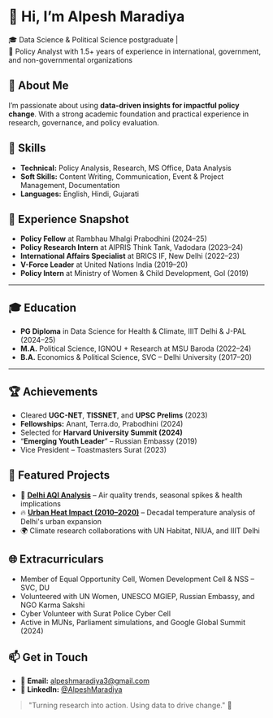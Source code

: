 # 👋 Hi, I’m Alpesh Maradiya

🎓 Data Science & Political Science postgraduate |  
💼 Policy Analyst with 1.5+ years of experience in international, government, and non-governmental organizations


## 🔎 About Me

I’m passionate about using **data-driven insights for impactful policy change**. With a strong academic foundation and practical experience in research, governance, and policy evaluation.

## 🧠 Skills

- **Technical:** Policy Analysis, Research, MS Office, Data Analysis
- **Soft Skills:** Content Writing, Communication, Event & Project Management, Documentation
- **Languages:** English, Hindi, Gujarati


## 🧪 Experience Snapshot

- **Policy Fellow** at Rambhau Mhalgi Prabodhini (2024–25)
- **Policy Research Intern** at AIPRIS Think Tank, Vadodara (2023–24)
- **International Affairs Specialist** at BRICS IF, New Delhi (2022–23)
- **V-Force Leader** at United Nations India (2019–20)
- **Policy Intern** at Ministry of Women & Child Development, GoI (2019)

---

## 🎓 Education

- **PG Diploma** in Data Science for Health & Climate, IIIT Delhi & J-PAL (2024–25)
- **M.A.** Political Science, IGNOU + Research at MSU Baroda (2022–24)
- **B.A.** Economics & Political Science, SVC – Delhi University (2017–20)

---

## 🏆 Achievements

- Cleared **UGC-NET**, **TISSNET**, and **UPSC Prelims** (2023)
- **Fellowships:** Anant, Terra.do, Prabodhini (2024)
- Selected for **Harvard University Summit (2024)** 
- “**Emerging Youth Leader**” – Russian Embassy (2019)
- Vice President – Toastmasters Surat (2023)


## 📁 Featured Projects

- 🔬 **[Delhi AQI Analysis](#)** – Air quality trends, seasonal spikes & health implications  
- 🔥 **[Urban Heat Impact (2010–2020)](#)** – Decadal temperature analysis of Delhi's urban expansion  
- 🌍 Climate research collaborations with UN Habitat, NIUA, and IIIT Delhi


## 🌐 Extracurriculars

- Member of Equal Opportunity Cell, Women Development Cell & NSS – SVC, DU
- Volunteered with UN Women, UNESCO MGIEP, Russian Embassy, and NGO Karma Sakshi
- Cyber Volunteer with Surat Police Cyber Cell
- Active in MUNs, Parliament simulations, and Google Global Summit (2024)


## 📫 Get in Touch

- 📧 **Email:** alpeshmaradiya3@gmail.com  
- 🔗 **LinkedIn:** [@AlpeshMaradiya](https://www.linkedin.com/in/alpeshmaradiya)  

> "Turning research into action. Using data to drive change." 🌱
